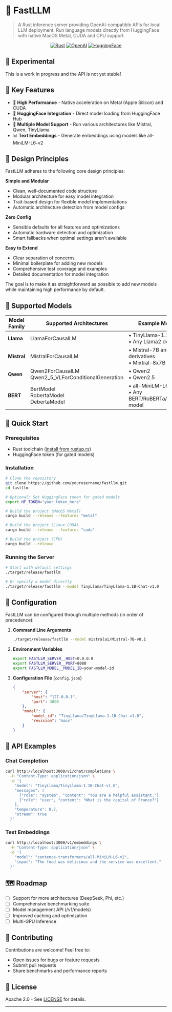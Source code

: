 # 🚀 FastLLM

> A Rust inference server providing OpenAI-compatible APIs for local LLM deployment. Run language models directly from HuggingFace with native MacOS Metal, CUDA and CPU support.

<div align="center">

[![Rust](https://img.shields.io/badge/rust-%23000000.svg?style=for-the-badge&logo=rust&logoColor=white)](https://www.rust-lang.org/)
[![OpenAI](https://img.shields.io/badge/OpenAI%20Compatible-412991.svg?style=for-the-badge&logo=openai&logoColor=white)](https://platform.openai.com/docs/api-reference)
[![HuggingFace](https://img.shields.io/badge/🤗%20HuggingFace-Enabled-yellow.svg?style=for-the-badge)](https://huggingface.co/)

</div>

## 🧪 Experimental

This is a work in progress and the API is not yet stable!

## 🌟 Key Features

- 🚄 **High Performance** - Native acceleration on Metal (Apple Silicon) and CUDA
- 🤗 **HuggingFace Integration** - Direct model loading from HuggingFace Hub
- 🔌 **Multiple Model Support** - Run various architectures like Mistral, Qwen, TinyLlama
- 📊 **Text Embeddings** - Generate embeddings using models like all-MiniLM-L6-v2

## 📄 Design Principles

FastLLM adheres to the following core design principles:

**Simple and Modular**
   - Clean, well-documented code structure
   - Modular architecture for easy model integration
   - Trait-based design for flexible model implementations
   - Automatic architecture detection from model configs

**Zero Config**
   - Sensible defaults for all features and optimizations
   - Automatic hardware detection and optimization
   - Smart fallbacks when optimal settings aren't available

**Easy to Extend**
   - Clear separation of concerns
   - Minimal boilerplate for adding new models
   - Comprehensive test coverage and examples
   - Detailed documentation for model integration

The goal is to make it as straightforward as possible to add new models while maintaining high performance by default.

## 🎯 Supported Models

| Model Family | Supported Architectures | Example Models |
|------------|-----------------|-------------|
| **Llama** | LlamaForCausalLM | • TinyLlama-1.1B-Chat<br>• Any Llama2 derivative |
| **Mistral** | MistralForCausalLM | • Mistral-7B and derivatives<br>• Mixtral-8x7B |
| **Qwen** | Qwen2ForCausalLM<br>Qwen2_5_VLForConditionalGeneration | • Qwen2<br>• Qwen2.5 |
| **BERT** | BertModel<br>RobertaModel<br>DebertaModel | • all-MiniLM-L6-v2<br>• Any BERT/RoBERTa/DeBERTa model |

## 🚀 Quick Start

### Prerequisites

- Rust toolchain ([install from rustup.rs](https://rustup.rs))
- HuggingFace token (for gated models)

### Installation

```bash
# Clone the repository
git clone https://github.com/yourusername/fastllm.git
cd fastllm

# Optional: Set HuggingFace token for gated models
export HF_TOKEN="your_token_here"

# Build the project (MacOS Metal)
cargo build --release --features "metal"

# Build the project (Linux CUDA)
cargo build --release --features "cuda"

# Build the project (CPU)
cargo build --release
```

### Running the Server

```bash
# Start with default settings
./target/release/fastllm

# Or specify a model directly
./target/release/fastllm --model TinyLlama/TinyLlama-1.1B-Chat-v1.0
```

## 🔧 Configuration

FastLLM can be configured through multiple methods (in order of precedence):

1. **Command Line Arguments**
   ```bash
   ./target/release/fastllm --model mistralai/Mistral-7B-v0.1
   ```

2. **Environment Variables**
   ```bash
   export FASTLLM_SERVER__HOST=0.0.0.0
   export FASTLLM_SERVER__PORT=8080
   export FASTLLM_MODEL__MODEL_ID=your-model-id
   ```

3. **Configuration File** (`config.json`)
   ```json
   {
       "server": {
           "host": "127.0.0.1",
           "port": 3000
       },
       "model": {
           "model_id": "TinyLlama/TinyLlama-1.1B-Chat-v1.0",
           "revision": "main"
       }
   }
   ```

## 🔌 API Examples

### Chat Completion

```bash
curl http://localhost:3000/v1/chat/completions \
  -H "Content-Type: application/json" \
  -d '{
    "model": "TinyLlama/TinyLlama-1.1B-Chat-v1.0",
    "messages": [
      {"role": "system", "content": "You are a helpful assistant."},
      {"role": "user", "content": "What is the capital of France?"}
    ],
    "temperature": 0.7,
    "stream": true
  }'
```

### Text Embeddings

```bash
curl http://localhost:3000/v1/embeddings \
  -H "Content-Type: application/json" \
  -d '{
    "model": "sentence-transformers/all-MiniLM-L6-v2",
    "input": "The food was delicious and the service was excellent."
  }'
```

## 🗺️ Roadmap

- [ ] Support for more architectures (DeepSeek, Phi, etc.)
- [ ] Comprehensive benchmarking suite
- [ ] Model management API (/v1/models)
- [ ] Improved caching and optimization
- [ ] Multi-GPU Inference

## 🤝 Contributing

Contributions are welcome! Feel free to:
- Open issues for bugs or feature requests
- Submit pull requests
- Share benchmarks and performance reports

## 📄 License

Apache 2.0 - See [LICENSE](LICENSE) for details.

---

